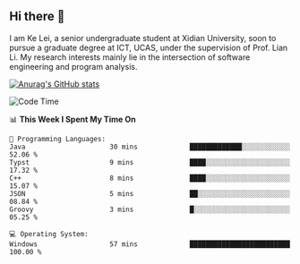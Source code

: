 ## Hi there 👋
I am Ke Lei, a senior undergraduate student at Xidian University, soon to pursue a graduate degree at ICT, UCAS, under the supervision of Prof. Lian Li. My research interests mainly lie in the intersection of software engineering and program analysis.
<!--
**KrystalRay/KrystalRay** is a ✨ _special_ ✨ repository because its `README.md` (this file) appears on your GitHub profile.

Here are some ideas to get you started:

- 🔭 I’m currently working on ...
- 🌱 I’m currently learning ...
- 👯 I’m looking to collaborate on ...
- 🤔 I’m looking for help with ...
- 💬 Ask me about ...
- 📫 How to reach me: ...
- 😄 Pronouns: ...
- ⚡ Fun fact: ...
-->
[![Anurag's GitHub stats](https://github-readme-stats.vercel.app/api?username=KrystalRay)](https://github.com/anuraghazra/github-readme-stats)
<!--START_SECTION:waka-->
![Code Time](http://img.shields.io/badge/Code%20Time-45%20hrs%2017%20mins-blue)

📊 **This Week I Spent My Time On** 

```text
💬 Programming Languages: 
Java                     30 mins             █████████████░░░░░░░░░░░░   52.06 % 
Typst                    9 mins              ████░░░░░░░░░░░░░░░░░░░░░   17.32 % 
C++                      8 mins              ████░░░░░░░░░░░░░░░░░░░░░   15.07 % 
JSON                     5 mins              ██░░░░░░░░░░░░░░░░░░░░░░░   08.84 % 
Groovy                   3 mins              █░░░░░░░░░░░░░░░░░░░░░░░░   05.25 % 

💻 Operating System: 
Windows                  57 mins             █████████████████████████   100.00 % 
```


<!--END_SECTION:waka-->
